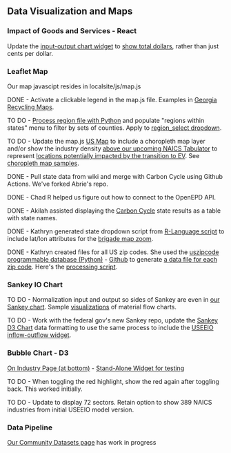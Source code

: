## Data Visualization and Maps

### Impact of Goods and Services - React

Update the [input-output chart widget](../../../io/charts/) to [show total dollars](../../../localsite/info/data/totals/), rather than just cents per dollar.


### Leaflet Map

Our map javascipt resides in localsite/js/map.js

DONE - Activate a clickable legend in the map.js file. Examples in [Georgia Recycling Maps](../../../localsite/map/#show=recyclers&state=GA). <!-- Converted colored legend bullets into checkboxes and update filtering process to show the map points for all selected categories. Similar to  EWG ../../../community/map/ewg/ --> 

TO DO - [Process region file with Python](../../../community-data/us/edd/) and populate "regions within states" menu to filter by sets of counties. Apply to [region_select dropdown](../../../localsite/info/#mapview=counties&state=GA).  

TO DO - Update the map.js [US Map](../../../localsite/info/#geoview=country) to include a choropleth map layer and/or show the industry density [above our upcoming NAICS Tabulator](../../../localsite/info/naics/#mapview=US&show=vehicles) to represent <a href="../mobility/">locations potentially impacted by the transition to EV</a>. See [choropleth map samples](../../start/maps/).   

<!--
Move items above into our [Carbon Cycle Project Board](https://github.com/localsite/localsite/projects/1). See [Hack for LA](https://github.com/hackforla/website/projects/7) examples.  
-->
<!-- Project created from Automated kanban with reviews template. -->

DONE - Pull state data from wiki and merge with Carbon Cycle using Github Actions. We've forked Abrie's repo.

DONE - Chad R helped us figure out how to connect to the OpenEPD API.  

DONE - Akilah assisted displaying the [Carbon Cycle](../../../apps/beyondcarbon/) state results as a table with state names.  

DONE - Kathryn generated state dropdown script from [R-Language script](../../community-data/us/) to include lat/lon attributes for the [brigade map zoom](../../localsite/info/#show=industries&layers=brigades).  

DONE - Kathryn created files for all US zip codes.  She used the [uszipcode programmable database (Python)](https://uszipcode.readthedocs.io/01-Tutorial/index.html) - [Github](https://github.com/MacHu-GWU/uszipcode-project) to generate [a data file for each zip code](https://model.earth/zip/io/#zip=30310). Here's the [processing script](https://github.com/modelearth/zip/tree/master/io).



<!--
DONE - Pull Data to GitHub. Abrie fixed the [Vaccine dosage pull to GitHub](https://github.com/bbrewington/ga.dph.data/pull/1), now we need to [push into a Google Sheet](https://www.google.com/search?q=Github+Actions+send+data+to+Google+Sheet&oq=Github+A[…]et&aqs=chrome..69i57j69i64.20842j0j1&sourceid=chrome&ie=UTF-8).  


Generate static files to drive Data Commons navigation. Crosswalk zipcodes and counties to PUMA regions. This crosswalk resides in DataUSA.io Github repo. 

1. Contribute to our [AWS Amplify React](../aws/amplify/) repo by activating [Last Airbender indicator sets](../../io/charts/inflow-outflow/).  


1. Update EPA's <a href="../../io/charts/">Embeddable IO Widgets</a> generated from [USEEIO API](https://github.com/USEPA/USEEIO_API) local .json data.  
-->
<!--Auto-select all categories in center column when populated from naics values.-->  


<!--
County automobile industry employment for 6-digit NAICS 336111.
4-digit NAICS resides in "By-Industry" link [here](https://www.bls.gov/cew/downloadable-data-files.htm), but we will be pulling from the Bureau of Labor Statistics (BLS)&nbsp;API.  
--> 

### Sankey IO Chart

TO DO - Normalization input and output so sides of Sankey are even in [our Sankey chart](/io/charts/sankey/). Sample [visualizations](../../start/charts/) of material flow charts.

TO DO - Work with the federal gov's new Sankey repo, update the [Sankey D3 Chart](../../../io/charts/sankey/) data formatting to use the same process to include the [USEEIO inflow-outflow widget](../../../io/build/iochart.html#sectors=333613,335912,336111&page=1&count=10).  

<!--
## Chlorpleth Map

Implement a Chlorpleth Map with a clickable legend like in [EWG](https://www.ewg.org/). Also see the [Community Forecasting Map](https://model.earth/community-forecasting). Click "Choose Area of Focus". This example was created during a team project in Polo's Data Visualization course at Georgia Tech. The Leaflet maps includes a legend with the color scale. This sample legend is not clickable, but the color scale is based on the data range.  
-->


### Bubble Chart - D3

[On Industry Page (at bottom)](../../../localsite/info/#state=NY) - [Stand-Alone Widget for testing](../../../io/charts/bubble/) 


TO DO - When toggling the red highlight, show the red again after toggling back. This worked initially.

TO DO - Update to display 72 sectors. Retain option to show 389 NAICS industries from initial USEEIO model version.
<!--
- Optional: Modify so popups still appear when the containing div is set to position:relative. 
- Optional: Scale to size of containing div during browser resize. 
-->

<!--

## Data Integration

- International [Harmonized System (HS)](../impact/harmonized-system) code crosswalk  


1. 

Fix JSON reader in [zip search](zip/#zip=30315)  

1. [Jobs and Economic Development Impact (JEDI) models](https://www.nrel.gov/analysis/jedi/models.html) - convert from Excel to an interactive Web Page

1. Use [PWA Starter](resources/pwa) to add an index.html page and thumbnails to the pwa folder.

1. Deploy Leaflet in Widget. See [windy.com](https://windy.com) weather layer using their [API for Leaflet](https://github.com/windycom/API).


1. Cross-relate Goods & Services NAICS industries with Harmonized System (HS Codes) for [International Trade](https://georgiadata.github.io/display/products/)
-->

<!--
International postal codes
https://pypi.org/project/zipcodes/

National Renewable Energy Laboratory (NREL) - alternative fuel stations 
	https://developer.nrel.gov/docs/transportation/alt-fuel-stations-v1/all/#ev-network-id-record-fields

13. Activate Netlify Identity or Firebase Hosting using [Google Cloud Build](https://medium.com/serverlessguru/aws-to-gcp-web-applications-89ed92070832) and/or [ERPNext](https://aws.amazon.com/marketplace/pp/B015GHHU7M) (MariaDB/Python/AWS EC2).


14. [Climate Change Action Plans](https://www.c2es.org/document/climate-action-plans/) - Incorporate how other states support information exchanges.  
-->



<!--
  // To do: Mask State Outline - from embed.js
  // cropMap = true requires the folllowing 3:
  // http://leaflet-extras.github.io/leaflet-providers/leaflet-providers.js"></script>
  // /documentation/region/js/boundary-canvas.js
  // /documentation/region/js/georgia.js
  // stickybits
  // Also see: https://dollarshaveclub.github.io/stickybits/
  // But will probably look at embed.js to detect when button of section reaches bottom of map.
  Angshuman Guin
  Senior Research Engineer
  Transportation Systems Engineering
  Smart Cities
  https://ce.gatech.edu/people/faculty/1251/overview
  Technology-Enabled Smarter Safer Routes to School for the City of Milton, GA
  http://smartcities.ipat.gatech.edu/sites/default/files/CityOfMilton_SmarterSaferRoutesToSchool.pdf
-->

### Data Pipeline

[Our Community Datasets page](../../../community-data/) has work in progress